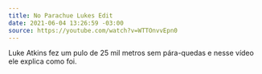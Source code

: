 ```yaml
---
title: No Parachue Lukes Edit
date: 2021-06-04 13:26:59 -03:00
source: https://youtube.com/watch?v=WTTOnvvEpn0
---
```


Luke Atkins fez um pulo de 25 mil metros sem pára-quedas e nesse vídeo ele explica como foi.
